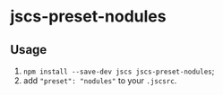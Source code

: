 # jscs-preset-nodules

## Usage

1. `npm install --save-dev jscs jscs-preset-nodules`;
2. add `"preset": "nodules"` to your `.jscsrc`.

